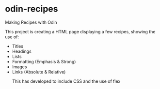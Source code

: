 # odin-recipes
Making Recipes with Odin

This project is creating a HTML page displaying a few recipes, showing the use of:

<ul>
	<li>Titles</li>
	<li>Headings</li>
	<li>Lists</li>
	<li>Formatting (Emphasis & Strong)</li>
	<li>Images</li>
	<li>Links (Absolute & Relative)</li>

This has developed to include CSS and the use of flex